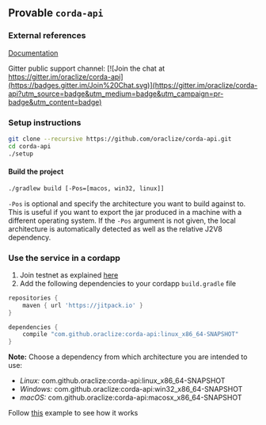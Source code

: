 
## Provable `corda-api`

### External references

[Documentation](https://docs.provable.xyz/)

Gitter public support channel: 
[![Join the chat at https://gitter.im/oraclize/corda-api](https://badges.gitter.im/Join%20Chat.svg)](https://gitter.im/oraclize/corda-api?utm_source=badge&utm_medium=badge&utm_campaign=pr-badge&utm_content=badge)

### Setup instructions

```bash
git clone --recursive https://github.com/oraclize/corda-api.git
cd corda-api
./setup
```


#### Build the project

```bash
./gradlew build [-Pos=[macos, win32, linux]]
```

`-Pos` is optional and specify the architecture you want to build against to. This is useful if you want
to export the jar produced in a machine with a different operating system.
If the `-Pos` argument is not given, the local architecture is automatically detected as well as the relative
J2V8 dependency.

### Use the service in a cordapp

 1. Join testnet as explained [here](https://docs.corda.net/head/corda-testnet-intro.html)
 2. Add the following dependencies to your cordapp `build.gradle` file

```groovy
repositories {
    maven { url 'https://jitpack.io' }
}

dependencies {
    compile "com.github.oraclize:corda-api:linux_x86_64-SNAPSHOT"
}
```

**Note:** Choose a dependency from which architecture you are intended to use:

  * *Linux:* com.github.oraclize:corda-api:linux_x86_64-SNAPSHOT
  * *Windows:* com.github.oraclize:corda-api:win32_x86_64-SNAPSHOT
  * *macOS:* com.github.oraclize:corda-api:macosx_x86_64-SNAPSHOT
 
 
Follow [this](https://github.com/gitmp01/corda-example) example to see how it works  

